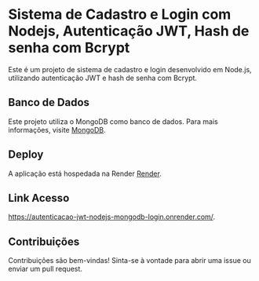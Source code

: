 # Sistema de Cadastro e Login com Nodejs, Autenticação JWT, Hash de senha com Bcrypt

Este é um projeto de sistema de cadastro e login desenvolvido em Node.js, utilizando autenticação JWT e hash de senha com Bcrypt.

## Banco de Dados

Este projeto utiliza o MongoDB como banco de dados. Para mais informações, visite [MongoDB](https://www.mongodb.com/).

## Deploy

A aplicação está hospedada na Render [Render](https://render.com/).

## Link Acesso

https://autenticacao-jwt-nodejs-mongodb-login.onrender.com/.

## Contribuições

Contribuições são bem-vindas! Sinta-se à vontade para abrir uma issue ou enviar um pull request.

